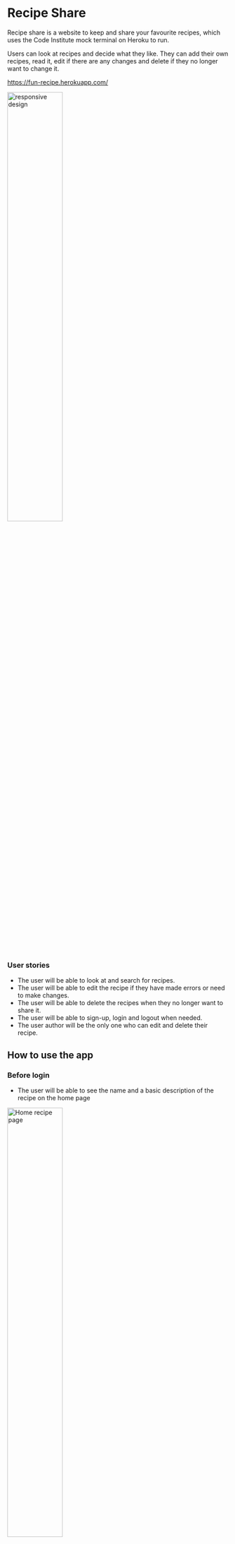 # Recipe Share
Recipe share is a website to keep and share your favourite recipes, which uses the Code Institute mock terminal on Heroku to run. 

Users can look at recipes and decide what they like. They can add their own recipes, read it,  edit if there are any changes and delete if 
they no longer want to change it. 

https://fun-recipe.herokuapp.com/

<img src="assets/images/responsive.jpg" width=50% alt="responsive design">

### User stories
 * The user will be able to look at and search for recipes. 
 * The user will be able to edit the recipe if they have made errors or need to make changes. 
 * The user will be able to delete the recipes when they no longer want to share it. 
 * The user will be able to sign-up, login and logout when needed. 
 * The user author will be the only one who can edit and delete their recipe.


## How to use the app
### Before login

 * The user will be able to see the name and a basic description of the recipe on the home page

<img src="assets/images/home.JPG" width=50% alt="Home recipe page">

 * The user will be able to search for the type of recipe they would like. 
 
 <img src="assets/images/search.jpg" width=50% alt="Search bar">

 * When the user clicks on here to see the recipe, they will be taken to the full recipe.
 * While logged out they wont be able to add, delete or edit recipes. 

<img src="assets/images/recipe_no_user.jpg" width=50% alt="Recipe page when not logged on">

### Signing up

 * The user is able to sign up. 
 * The user must give their username and make a password, which they will need to confirm. 
 
<img src="assets/images/sign.jpg" width=50% alt="Sign up page">
 
### Logout and login

 * The user is able to logout and login when needed.
 
<img src="assets/images/signout.jpg" width=50% alt="Logout">
 
<img src="assets/images/signup.jpg" width=50% alt="Login page">

### When the user is logged in 
 * When the user is logged in they are able to add their own recipes and share it with others. 
 
<img src="assets/images/add.jpg" width=50% alt="Add recipe page">
  
 * Only the author of the recipe will see the edit and delete buttons. 
 
<img src="assets/images/recipe.jpg" width=50% alt="Logged in recipe page"> 
   
  * The author will be able to update their recipes when needed. 
   
<img src="assets/images/update.jpg" width=50% alt="Update recipe picture"> 

* The author will be able to delete their recipes if they no longer wish to share it. 

<img src="assets/images/delete.jpg" width=50% alt="Delete recipe picture">
   
## Features
 *  Users need can find recipes online. 
 * A nice place for the user to store their recipes. 

 ## Testing
 
 ### User story testing
 * The user is able to search for recipes using the search bar and any word/letter from the recipe. 
 * The author is able to edit the recipe if they have made errors or need to make changes. Only the author can edit the recipe by going into the full recipe. 
 * The author is able to delete the recipes when they no longer want to share it by finding the delete button in the full recipe. 
 * You do not need to sign-up or login to view the recipes.
 * The user can sign-up, login and logout if they want to add, delete or edit any recipes


## Bugs
### Solved Bugs
 * When I deployed my app my css was not deploying with it. 
 * I had not remove disable_collect static. Once I removed this it worked. 
 * You could enter the edit and delete section by adding it in the url. 
 * I fixed this by adding an if and else statement to allow only the author to enter. 
 
### Remaining Bugs
 * There are no remaining bugs. 

### Validator Testing
 * By running my project through lighthouse in devtool, I confirmed that the colours and fonts are easy to read and accessible. 
 * CSS
   * No errors were found when running the css code through jigsaw W3C code validator
 * HTML
   * No errors were found when running the html code through validator W3
* Python
  * Ran linter in gitpod recipe, had 2 long lines in settings which were imported when I installed django. 
  * Ran automated testing using tests.py = test_views, test_models and test_forms  
* Accessibility
  * By running my project through lighthouse in devtool, I confirmed that the colours and fonts are easy to read and accessible. 

<img src="assets/images/test.jpg" width=50% alt="Own testing">
<img src="assets/images/linter.jpg" width=50% alt="Linter testing">
<img src="assets/images/lighthouse.jpg" width=50% alt="Lighthouse testing">

## Deployment
This project was deployed early using Code Institute's mock terminal for Heroku
 #### Steps for early deployment:
  * Start by making a database using ElephantSQL. 
  * Then create a new Heroku app. 
  * Click on settings and Go to Convig Vars
  * Set Key to Port and Value to 8000. 
  * Then add my SECRET_KEY - same SECRET_KEY used on env.py
  * Then add DISABLE_COLLECTSTATIC for early deployment
  * Click on Deploy at top of page. 
  * Change Deployment method to GitHub. 
  * Connect to GitHub and add repository recipe. 
  * Check if manual deploy is on main otherwise set to main. 
  * Click on Deploy Branch
 #### Steps for final deployment:
  * Change Debug to False
  * git add . git commit -m and git push your code to github
  * Click on settings and Go to Convig Vars
  * Remove Disable_collectstatic
  * Go to Deploy at the top of your page. 
  * Once in Deploy go to the bottom and click on Deploy Branch. 
  * View you build log. 
  * Once the app has launched wait 30 seconds and open your app. 

## Credits
 * Code institute for the deployment terminal
 * Code institute Hello Django and I think before I blog. 
 * https://docs.djangoproject.com
 * https://learn.microsoft.com/en-us/aspnet/web-api/overview/testing-and-debugging/unit-testing-controllers-in-web-api
 * Codemy - Create a search bar. 
 * https://docs.djangoproject.com
 * https://learn.microsoft.com/en-us/aspnet/web-api/overview/testing-and-debugging/unit-testing-controllers-in-web-api
 * https://simpleisbetterthancomplex.com/tutorial/2016/08/03/how-to-paginate-with-django.html
 * CodingEntrepreneurs - Try django 
 * The Dumbfounds - Django testing tutorial
 * https://getbootstrap.com/docs/5.2/getting-started/introduction/
 * Dom Vacchiano - Django tutorial for beginners/Django full stack
 * Background image from https://unsplash.com/
 
